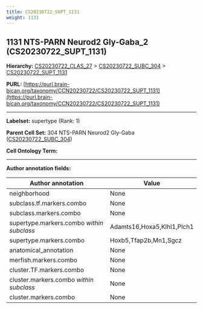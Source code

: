 ```yaml
---
title: CS20230722_SUPT_1131
weight: 1131
---
```

## 1131 NTS-PARN Neurod2 Gly-Gaba_2 (CS20230722_SUPT_1131)
<b>Hierarchy: </b>
[CS20230722_CLAS_27](../CS20230722_CLAS_27) >
[CS20230722_SUBC_304](../CS20230722_SUBC_304) >
[CS20230722_SUPT_1131](../CS20230722_SUPT_1131)

**PURL:** [https://purl.brain-bican.org/taxonomy/CCN20230722/CS20230722_SUPT_1131](https://purl.brain-bican.org/taxonomy/CCN20230722/CS20230722_SUPT_1131)

---


**Labelset:** supertype (Rank: 1)

**Parent Cell Set:** 304 NTS-PARN Neurod2 Gly-Gaba ([CS20230722_SUBC_304](../CS20230722_SUBC_304))



**Cell Ontology Term:** 

[MARKER GENES.]: #


---

[TRANSFERRED ANNOTATIONS.]: #


[AUTHOR ANNOTATION FIELDS.]: #


**Author annotation fields:**

| Author annotation | Value |
|-------------------|-------|
|neighborhood|None|
|subclass.tf.markers.combo|None|
|subclass.markers.combo|None|
|supertype.markers.combo _within subclass_|Adamts16,Hoxa5,Klhl1,Plch1|
|supertype.markers.combo|Hoxb5,Tfap2b,Mn1,Sgcz|
|anatomical_annotation|None|
|merfish.markers.combo|None|
|cluster.TF.markers.combo|None|
|cluster.markers.combo _within subclass_|None|
|cluster.markers.combo|None|
